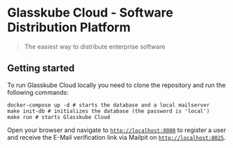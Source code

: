 # Glasskube Cloud - Software Distribution Platform

> The easiest way to distribute enterprise software

## Getting started

To run Glasskube Cloud locally you need to clone the repository and run the following commands:

```shell
docker-compose up -d # starts the database and a local mailserver
make init-db # initializes the database (the password is 'local')
make run # starts Glasskube Cloud
```

Open your browser and navigate to [`http://localhost:8080`](http://localhost:8080) to register a user
and receive the E-Mail verification link via Mailpit on [`http://localhost:8025`](http://localhost:8025).
